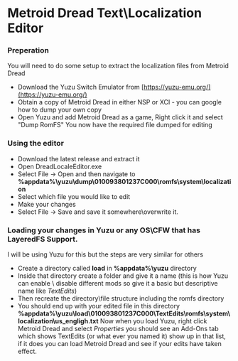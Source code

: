 # Metroid Dread Text\Localization Editor

### Preperation
You will need to do some setup to extract the localization files from Metroid Dread
- Download the Yuzu Switch Emulator from [https://yuzu-emu.org/](https://yuzu-emu.org/)
- Obtain a copy of Metroid Dread in either NSP or XCI - you can google how to dump your own copy
- Open Yuzu and add Metroid Dread as a game, Right click it and select "Dump RomFS"
You now have the required file dumped for editing

### Using the editor
- Download the latest release and extract it
- Open DreadLocaleEditor.exe
- Select File -> Open and then navigate to **%appdata%\yuzu\dump\010093801237C000\romfs\system\localization**
- Select which file you would like to edit
- Make your changes
- Select File -> Save and save it somewhere\overwrite it.

### Loading your changes in Yuzu or any OS\CFW that has LayeredFS Support.
I will be using Yuzu for this but the steps are very similar for others
- Create a directory called **load** in **%appdata%\yuzu** directory
- Inside that directory create a folder and give it a name (this is how Yuzu can enable \ disable different mods so give it a basic but descriptive name like *TextEdits*)
- Then recreate the directory\file structure including the romfs directory
- You should end up with your edited file in this directory **%appdata%\yuzu\load\010093801237C000\TextEdits\romfs\system\localization\us_engligh.txt**
Now when you load Yuzu, right click Metroid Dread and select *Properties* you should see an Add-Ons tab which shows TextEdits (or what ever you named it) show up in that list, if it does you can load Metroid Dread and see if your edits have taken effect.
